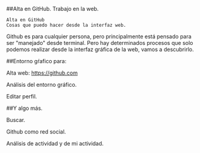 ##Alta en GitHub. Trabajo en la web.

	Alta en GitHub
	Cosas que puedo hacer desde la interfaz web.

Github es para cualquier persona, pero principalmente está pensado para ser "manejado" desde terminal. Pero hay determinados procesos que solo podemos realizar desde la interfaz gráfica de la web, vamos a descubrirlo.

##Entorno gŕafico para:

Alta web: https://github.com

Análisis del entorno gráfico.

Editar perfil.

##Y algo más.

Buscar.

Github como red social.

Análisis de actividad y de mi actividad.
